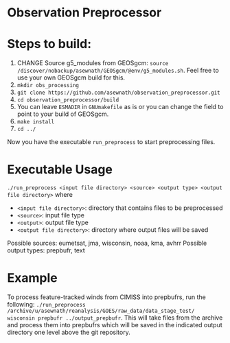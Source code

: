 # Observation Preprocessor

# Steps to build:
1. CHANGE Source g5_modules from GEOSgcm: `source /discover/nobackup/asewnath/GEOSgcm/@env/g5_modules.sh`. Feel free to use your own GEOSgcm build for this.
2.  `mkdir obs_processing`
3.  `git clone https://github.com/asewnath/observation_preprocessor.git`
4.  `cd observation_preprocessor/build`
5.  You can leave `ESMADIR` in `GNUmakefile` as is or you can change the field to point to your build of GEOSgcm.
6.  `make install`
7.  `cd ../`

Now you have the executable `run_preprocess` to start preprocessing files. 

# Executable Usage
`./run_preprocess <input file directory> <source> <output type> <output file directory>`
where
- `<input file directory>`: directory that contains files to be preprocessed
- `<source>`: input file type
- `<output>`: output file type
- `<output file directory>`: directory where output files will be saved

Possible sources: eumetsat, jma, wisconsin, noaa, kma, avhrr
Possible output types: prepbufr, text

# Example
To process feature-tracked winds from CIMISS into prepbufrs, run the following: 
`./run_preprocess /archive/u/asewnath/reanalysis/GOES/raw_data/data_stage_test/ wisconsin prepbufr ../output_prepbufr`. This will take files from the archive and process them into prepbufrs which will be saved in the indicated output directory one level above the git repository.


